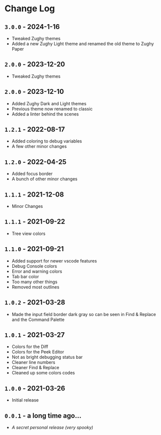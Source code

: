 # Change Log


## `3.0.0` - 2024-1-16
- Tweaked Zughy themes
- Added a new Zughy Light theme and renamed the old theme to Zughy Paper


## `2.0.0` - 2023-12-20
- Tweaked Zughy themes


## `2.0.0` - 2023-12-10
- Added Zughy Dark and Light themes
- Previous theme now renamed to classic
- Added a linter behind the scenes


## `1.2.1` - 2022-08-17
- Added coloring to debug variables
- A few other minor changes


## `1.2.0` - 2022-04-25
- Added focus border
- A bunch of other minor changes


## `1.1.1` - 2021-12-08
- Minor Changes


## `1.1.1` - 2021-09-22
- Tree view colors


## `1.1.0` - 2021-09-21
- Added support for newer vscode features
- Debug Console colors
- Error and warning colors
- Tab bar color
- Too many other things
- Removed most outlines


## `1.0.2` - 2021-03-28

- Made the input field border dark gray so can be seen in Find & Replace and the
  Command Palette


## `1.0.1` - 2021-03-27
- Colors for the Diff
- Colors for the Peek Editor
- Not as bright debugging status bar
- Cleaner line numbers
- Cleaner Find & Replace
- Cleaned up some colors codes


## `1.0.0` - 2021-03-26
- Initial release


## `0.0.1` - a long time ago...
- _A secret personal release (very spooky)_
